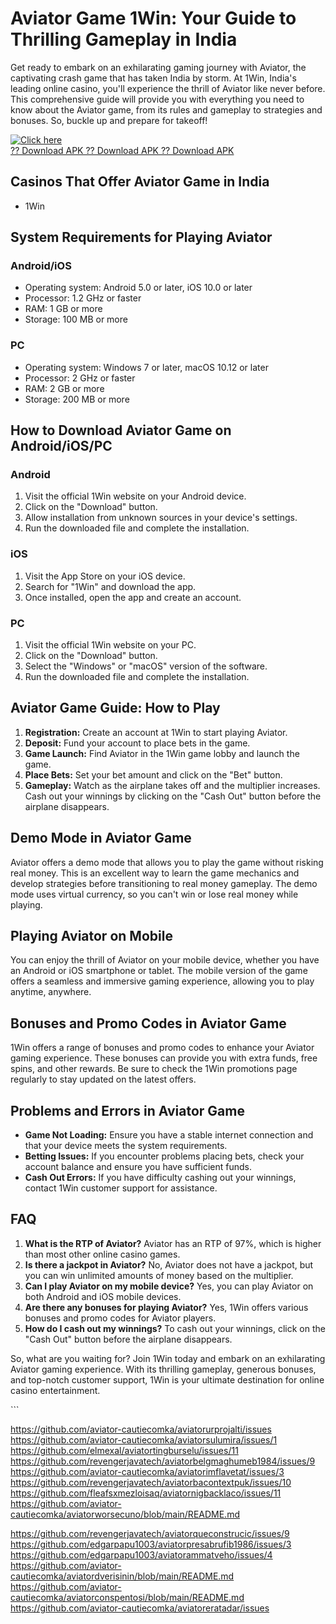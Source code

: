 # Aviator Game 1Win: Your Guide to Thrilling Gameplay in India

Get ready to embark on an exhilarating gaming journey with Aviator, the
captivating crash game that has taken India by storm. At 1Win, India\'s
leading online casino, you\'ll experience the thrill of Aviator like
never before. This comprehensive guide will provide you with everything
you need to know about the Aviator game, from its rules and gameplay to
strategies and bonuses. So, buckle up and prepare for takeoff!

[![Click
here](https://readscoops.com/wp-content/uploads/2023/03/Readscoop-aviator-1-1.jpg)](https://traff.sbs/deff)\
[?? Download APK ?? Download APK ?? Download
APK](https://traff.sbs/deff)

## Casinos That Offer Aviator Game in India

-   1Win

## System Requirements for Playing Aviator

### Android/iOS

-   Operating system: Android 5.0 or later, iOS 10.0 or later
-   Processor: 1.2 GHz or faster
-   RAM: 1 GB or more
-   Storage: 100 MB or more

### PC

-   Operating system: Windows 7 or later, macOS 10.12 or later
-   Processor: 2 GHz or faster
-   RAM: 2 GB or more
-   Storage: 200 MB or more

## How to Download Aviator Game on Android/iOS/PC

### Android

1.  Visit the official 1Win website on your Android device.
2.  Click on the "Download" button.
3.  Allow installation from unknown sources in your device\'s settings.
4.  Run the downloaded file and complete the installation.

### iOS

1.  Visit the App Store on your iOS device.
2.  Search for "1Win" and download the app.
3.  Once installed, open the app and create an account.

### PC

1.  Visit the official 1Win website on your PC.
2.  Click on the "Download" button.
3.  Select the "Windows" or "macOS" version of the software.
4.  Run the downloaded file and complete the installation.

## Aviator Game Guide: How to Play

1.  **Registration:** Create an account at 1Win to start playing
    Aviator.
2.  **Deposit:** Fund your account to place bets in the game.
3.  **Game Launch:** Find Aviator in the 1Win game lobby and launch the
    game.
4.  **Place Bets:** Set your bet amount and click on the "Bet"
    button.
5.  **Gameplay:** Watch as the airplane takes off and the multiplier
    increases. Cash out your winnings by clicking on the "Cash
    Out" button before the airplane disappears.

## Demo Mode in Aviator Game

Aviator offers a demo mode that allows you to play the game without
risking real money. This is an excellent way to learn the game mechanics
and develop strategies before transitioning to real money gameplay. The
demo mode uses virtual currency, so you can\'t win or lose real money
while playing.

## Playing Aviator on Mobile

You can enjoy the thrill of Aviator on your mobile device, whether you
have an Android or iOS smartphone or tablet. The mobile version of the
game offers a seamless and immersive gaming experience, allowing you to
play anytime, anywhere.

## Bonuses and Promo Codes in Aviator Game

1Win offers a range of bonuses and promo codes to enhance your Aviator
gaming experience. These bonuses can provide you with extra funds, free
spins, and other rewards. Be sure to check the 1Win promotions page
regularly to stay updated on the latest offers.

## Problems and Errors in Aviator Game

-   **Game Not Loading:** Ensure you have a stable internet connection
    and that your device meets the system requirements.
-   **Betting Issues:** If you encounter problems placing bets, check
    your account balance and ensure you have sufficient funds.
-   **Cash Out Errors:** If you have difficulty cashing out your
    winnings, contact 1Win customer support for assistance.

## FAQ

1.  **What is the RTP of Aviator?** Aviator has an RTP of 97%, which is
    higher than most other online casino games.
2.  **Is there a jackpot in Aviator?** No, Aviator does not have a
    jackpot, but you can win unlimited amounts of money based on the
    multiplier.
3.  **Can I play Aviator on my mobile device?** Yes, you can play
    Aviator on both Android and iOS mobile devices.
4.  **Are there any bonuses for playing Aviator?** Yes, 1Win offers
    various bonuses and promo codes for Aviator players.
5.  **How do I cash out my winnings?** To cash out your winnings, click
    on the "Cash Out" button before the airplane disappears.

So, what are you waiting for? Join 1Win today and embark on an
exhilarating Aviator gaming experience. With its thrilling gameplay,
generous bonuses, and top-notch customer support, 1Win is your ultimate
destination for online casino entertainment.

\`\`\`

https://github.com/aviator-cautiecomka/aviatorurprojalti/issues
https://github.com/aviator-cautiecomka/aviatorsulumira/issues/1
https://github.com/elmexal/aviatortingburselu/issues/11
https://github.com/revengerjavatech/aviatorbelgmaghumeb1984/issues/9
https://github.com/aviator-cautiecomka/aviatorimflavetat/issues/3
https://github.com/revengerjavatech/aviatorbacontextpuk/issues/10
https://github.com/fleafsxmezloisaq/aviatornigbacklaco/issues/11
https://github.com/aviator-cautiecomka/aviatorworsecuno/blob/main/README.md

https://github.com/revengerjavatech/aviatorqueconstrucic/issues/9
https://github.com/edgarpapu1003/aviatorpresabrufib1986/issues/3
https://github.com/edgarpapu1003/aviatorammatveho/issues/4
https://github.com/aviator-cautiecomka/aviatordverisinin/blob/main/README.md
https://github.com/aviator-cautiecomka/aviatorconspentosi/blob/main/README.md
https://github.com/aviator-cautiecomka/aviatoreratadar/issues
